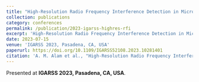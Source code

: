 ```yaml
---
title: "High-Resolution Radio Frequency Interference Detection in Microwave Radiometry Using Deep Learning"
collection: publications
category: conferences
permalink: /publication/2023-igarss-highres-rfi
excerpt: 'High-Resolution Radio Frequency Interference Detection in Microwave Radiometry Using Deep Learning presented at IGARSS 2023, Pasadena, CA, USA.'
date: 2023-07-15
venue: 'IGARSS 2023, Pasadena, CA, USA'
paperurl: https://doi.org/10.1109/IGARSS52108.2023.10281401
citation: 'A. M. Alam et al., "High-Resolution Radio Frequency Interference Detection in Microwave Radiometry Using Deep Learning," in <i>IGARSS 2023</i>, Pasadena, CA, USA.'
---
```


Presented at **IGARSS 2023, Pasadena, CA, USA**.

